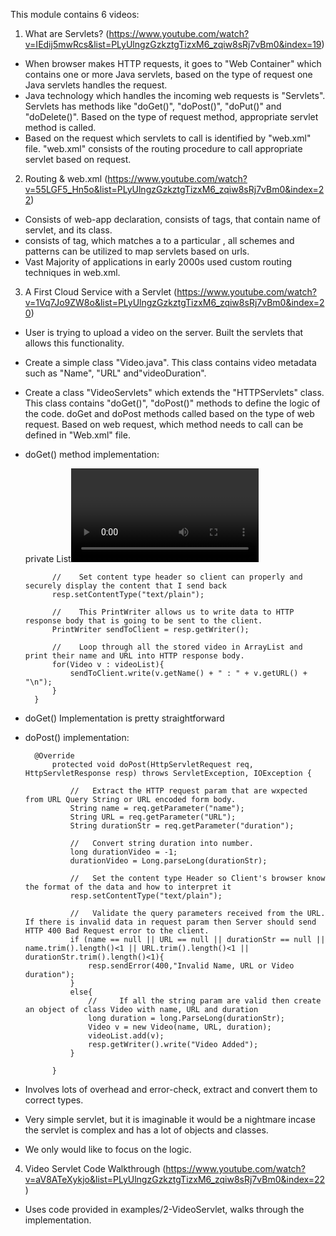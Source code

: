This module contains 6 videos:

1. What are Servlets? (https://www.youtube.com/watch?v=IEdij5mwRcs&list=PLyUlngzGzkztgTizxM6_zqiw8sRj7vBm0&index=19)

- When browser makes HTTP requests, it goes to "Web Container" which contains one or more Java servlets, based on the type of request one Java servlets handles the request.
- Java technology which handles the incoming web requests is "Servlets". Servlets has methods like "doGet()", "doPost()", "doPut()" and "doDelete()". Based on the type of request method, appropriate servlet method is called.
- Based on the request which servlets to call is identified by "web.xml" file. "web.xml" consists of the routing procedure to call appropriate servlet based on request.

2. Routing & web.xml (https://www.youtube.com/watch?v=55LGF5_Hn5o&list=PLyUlngzGzkztgTizxM6_zqiw8sRj7vBm0&index=22)

- Consists of web-app declaration, consists of <servlet> tags, that contain name of servlet, and its class.
- consists of <servlet-mapping> tag, which matches a <url-pattern> to a particular <servlet-name>, all schemes and patterns can be utilized to map servlets based on urls.
- Vast Majority of applications in early 2000s used custom routing techniques in web.xml.

3. A First Cloud Service with a Servlet (https://www.youtube.com/watch?v=1Vq7Jo9ZW8o&list=PLyUlngzGzkztgTizxM6_zqiw8sRj7vBm0&index=20)
 
- User is trying to upload a video on the server. Built the servlets that allows this functionality.
- Create a simple class "Video.java". This class contains video metadata such as "Name", "URL" and"videoDuration".
- Create a class "VideoServlets" which extends the "HTTPServlets" class. This class contains "doGet()", "doPost()" methods to define the logic of the code. doGet and doPost methods called based on the type of web request. Based on web request, which method needs to call can be defined in "Web.xml" file.

- doGet() method implementation:

     private List<Video> videoList = new ArrayList<Video>();
        @Override
        protected void doGet(HttpServletRequest req, HttpServletResponse resp) throws ServletException, IOException {
            
            //    Set content type header so client can properly and securely display the content that I send back
            resp.setContentType("text/plain");
            
            //    This PrintWriter allows us to write data to HTTP response body that is going to be sent to the client.
            PrintWriter sendToClient = resp.getWriter();
            
            //    Loop through all the stored video in ArrayList and print their name and URL into HTTP response body.
            for(Video v : videoList){
                sendToClient.write(v.getName() + " : " + v.getURL() + "\n");
            }
        }

- doGet() Implementation is pretty straightforward

- doPost() implementation:

        @Override
            protected void doPost(HttpServletRequest req, HttpServletResponse resp) throws ServletException, IOException {

                //   Extract the HTTP request param that are wxpected from URL Query String or URL encoded form body.
                String name = req.getParameter("name");
                String URL = req.getParameter("URL");
                String durationStr = req.getParameter("duration");

                //   Convert string duration into number.
                long durationVideo = -1;
                durationVideo = Long.parseLong(durationStr);

                //   Set the content type Header so Client's browser know the format of the data and how to interpret it
                resp.setContentType("text/plain");

                //   Validate the query parameters received from the URL. If there is invalid data in request param then Server should send HTTP 400 Bad Request error to the client.
                if (name == null || URL == null || durationStr == null || name.trim().length()<1 || URL.trim().length()<1 || durationStr.trim().length()<1){
                    resp.sendError(400,"Invalid Name, URL or Video duration");
                }
                else{
                    //     If all the string param are valid then create an object of class Video with name, URL and duration
                    long duration = long.ParseLong(durationStr);
                    Video v = new Video(name, URL, duration);
                    videoList.add(v);
                    resp.getWriter().write("Video Added");
                }

            }
            
- Involves lots of overhead and error-check, extract and convert them to correct types.
- Very simple servlet, but it is imaginable it would be a nightmare incase the servlet is complex and has a lot of objects and classes.
- We only would like to focus on the logic.

4. Video Servlet Code Walkthrough (https://www.youtube.com/watch?v=aV8ATeXykjo&list=PLyUlngzGzkztgTizxM6_zqiw8sRj7vBm0&index=22)

- Uses code provided in examples/2-VideoServlet, walks through the implementation.

